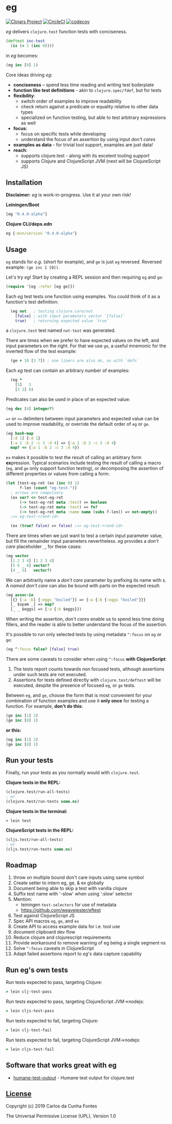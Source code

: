 # eg
[![Clojars Project](https://img.shields.io/clojars/v/eg.svg)](https://clojars.org/eg)
[![CircleCI](https://circleci.com/gh/ccfontes/eg.svg?style=svg)](https://circleci.com/gh/ccfontes/eg)
[![codecov](https://codecov.io/gh/ccfontes/eg/branch/master/graph/badge.svg)](https://codecov.io/gh/ccfontes/eg)

*eg* delivers `clojure.test` function tests with conciseness.

```clj
(deftest inc-test
  (is (= 1 (inc 0))))
```
in *eg* becomes:
```clj
(eg inc [0] 1)
```

Core ideas driving *eg*:
  - **conciseness** – spend less time reading and writing test boilerplate
  - **function like test definitions** - akin to `clojure.spec/fdef`, but for tests
  - **flexibility**:
    - switch order of examples to improve readability
    - check return against a predicate or equality relative to other data types
    - specialized on function testing, but able to test arbitrary expressions as well
  - **focus**:
    - focus on specific tests while developing
    - understand the focus of an assertion by using input *don't cares*
  - **examples as data** - for trivial tool support, examples are just data!
  - **reach**:
    - supports clojure.test - along with its excelent tooling support
    - supports Clojure and ClojureScript JVM (next will be ClojureScript JS)

## Installation
**Disclaimer:** *eg* is work-in-progress. Use it at your own risk!

**Leiningen/Boot**
```clj
[eg "0.4.0-alpha"]
```
**Clojure CLI/deps.edn**
```clj
eg {:mvn/version "0.4.0-alpha"}
```

## Usage
`eg` stands for *e.g.* (short for example), and `ge` is just `eg` reversed. Reversed example: `(ge inc 1 [0])`.

Let's try *eg*! Start by creating a REPL session and then requiring `eg` and `ge`:
```clj
(require '[eg :refer [eg ge]])
```

Each *eg* test tests one function using examples. You could think of it as a function's test definition:
```clj
  (eg not   ; testing clojure.core/not
    [false] ; with input parameters vector `[false]`
    true)   ; returning expected value `true`
```
a `clojure.test` test named `not-test` was generated.

There are times when we prefer to have expected values
on the left, and input parameters on the right.
For that we use `ge`, a useful mnemonic for the inverted flow of the test example:
```clj
  (ge + 10 [3 7]) ; one liners are also ok, as with `defn`
```

Each *eg* test can contain an arbitrary number of examples:
```clj
  (eg *
    [3]   3
    [3 2] 6)
```

Predicates can also be used in place of an expected value:
```clj
(eg dec [4] integer?)
```

`=>` or `<=` delimiters between input parameters and expected value can be used to improve readability, or
override the default order of `eg` or `ge`.
```clj
(eg hash-map
  [:d 1] {:d 1}
  [:a 1 :b 2 :c 3 :d 4] => {:a 1 :b 2 :c 3 :d 4}
  map? <= {:a 1 :b 2 :c 3 :d 4})
```

`ex` makes it possible to test the result of calling an arbitrary form **ex**pression. Typical scenarios include testing the result of calling a macro (`eg`, and `ge` only support function testing), or decomposing the assertion of different properties or values from calling a form:
```clj
(let [test-eg-ret (ex (inc 0) 1)
      f-len (count "eg-test-")]
  ; arrows are compulsory
  (ex var? <= test-eg-ret
      (-> test-eg-ret meta :test) => boolean
      (-> test-eg-ret meta :test) => fn?
      (-> test-eg-ret meta :name name (subs f-len)) => not-empty))
  ;=> eg-test-<rand-id>

  (ex (true? false) => false) ;=> eg-test-<rand-id>
```

There are times when we just want to test a certain input parameter value, but fill the
remainder input parameters nevertheless. *eg* provides a *don't care* placeholder `_`,
for these cases:
```clj
(eg vector
  [1 2 3 4] [1 2 3 4]
  [5 6 _ 8] vector?
  [4 _ 5]   vector?)
```
We can arbitrarily name a *don't care* parameter by prefixing its name with `$`. A *named don't care* can also be bound with parts on the expected result:
```clj
(eg assoc-in
  [{} [:a :b] {:eggs "boiled"}] => {:a {:b {:eggs "boiled"}}}
  [_ $spam _] => map?
  [_ _ $eggs] => {:a {:b $eggs}})
```
When writing the assertion, *don't cares* enable us to spend less time doing fillers, and the reader is able to better understand the focus
of the assertion.

It's possible to run only selected tests by using metadata `^:focus` on `eg` or `ge`:
```clj
(eg ^:focus false? [false] true)
```
There are some caveats to consider when using `^:focus` **with ClojureScript**:
  1. The tests report counts towards non focused tests, although assertions under such tests are not executed.
  2. Assertions for tests defined directly with `clojure.test/deftest` will be executed, despite the presence of focused `eg`, or `ge` tests. 

Between `eg`, and `ge`, choose the form that is most convenient for your combination of function examples and use it **only once** for testing a function. For example, **don't do this**:
```clj
(ge inc [1] 2)
(ge inc [0] 1)
```
**or this:**
```clj
(eg inc [1] 2)
(ge inc [0] 1)
```

## Run your tests
Finally, run your tests as you normally would with `clojure.test`.

**Clojure tests in the REPL:**
```clj
(clojure.test/run-all-tests)
; or
(clojure.test/run-tests some.ns)
```

**Clojure tests in the terminal:**
```
> lein test
```

**ClojureScript tests in the REPL:**
```clj
(cljs.test/run-all-tests)
; or
(cljs.test/run-tests some.ns)
```

## Roadmap
  1. throw on multiple bound don't care inputs using same symbol
  2. Create setter to intern eg, ge, & ex globally
  3. Document being able to skip a test with vanilla clojure
  4. Suffix test name with '-slow' when using ':slow' selector
  5. Mention:
     - leiningen `test-selectors` for use of metadata
     - https://github.com/weavejester/eftest
  6. Test against ClojureScript JS
  7. Spec API macros `eg`, `ge`, and `ex`
  8. Create API to access example data for i.e. tool use
  9. document clipboard dev flow
  10. Reduce clojure and clojurescript requirements
  11. Provide workaround to remove warning of eg being a single segment ns
  12. Solve `^:focus` caveats in ClojureScript
  13. Adapt failed assertions report to *eg*'s data capture capability

## Run eg's own tests
Run tests expected to pass, targeting Clojure:
```clj
> lein clj-test-pass
```
Run tests expected to pass, targeting ClojureScript JVM->nodejs:
```clj
> lein cljs-test-pass
```
Run tests expected to fail, targeting Clojure:
```clj
> lein clj-test-fail
```
Run tests expected to fail, targeting ClojureScript JVM->nodejs:
```clj
> lein cljs-test-fail
```

## Software that works great with eg
  * [humane-test-output](https://github.com/pjstadig/humane-test-output) - Humane test output for clojure.test

## [License](LICENSE.md)
Copyright (c) 2019 Carlos da Cunha Fontes

The Universal Permissive License (UPL), Version 1.0
